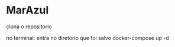# MarAzul

clona o repositorio

no terminal:
    entra no diretorio que foi salvo
    docker-compose up -d